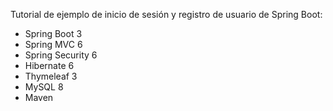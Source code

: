 Tutorial de ejemplo de inicio de sesión y registro de usuario de Spring Boot:
- Spring Boot 3
- Spring MVC 6
- Spring Security 6
- Hibernate 6
- Thymeleaf 3
- MySQL 8
- Maven
